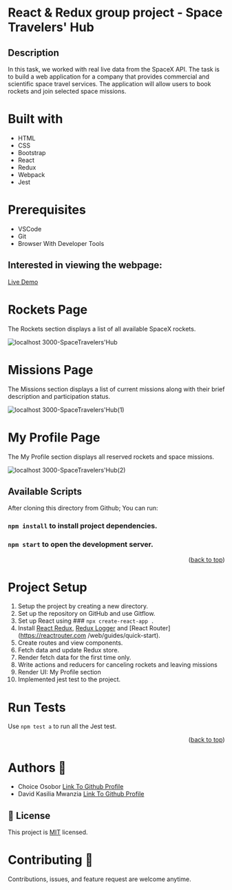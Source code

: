 # React & Redux group project - Space Travelers' Hub

## Description

In this task, we worked with real live data from the SpaceX API. The task is to build a web application for a company that provides commercial and scientific space travel services. The application will allow users to book rockets and join selected space missions.

# Built with
<ul>
<li>HTML</li>
<li>CSS</li>
<li>Bootstrap</li>
<li>React</li>
<li>Redux</li>
<li>Webpack</li>
<li>Jest</li>
</ul>

# Prerequisites
<ul>
<li>VSCode</li>
<li>Git</li>
<li>Browser With Developer Tools</li>
</ul>

## Interested in viewing the webpage:

[Live Demo](https://rocket-mission-bookings.netlify.app/)

# Rockets Page
The Rockets section displays a list of all available SpaceX rockets.

![localhost 3000-SpaceTravelers'Hub](https://user-images.githubusercontent.com/83514256/193158547-3849a8f8-4832-4184-9a14-5aea419f54eb.png)

# Missions Page
The Missions section displays a list of current missions along with their brief description and participation status.

![localhost 3000-SpaceTravelers'Hub(1)](https://user-images.githubusercontent.com/83514256/193158587-479909a4-2402-4aeb-9c57-ebe3acd61f13.png)

# My Profile Page
The My Profile section displays all reserved rockets and space missions.

![localhost 3000-SpaceTravelers'Hub(2)](https://user-images.githubusercontent.com/83514256/193317548-f5efb2cd-2497-4e2d-b298-59a02d5c9ab9.png)

## Available Scripts
After cloning this directory from Github;
You can run:

### `npm install` to install project dependencies.

### `npm start` to open the development server.

<p align="right">(<a href="#top">back to top</a>)</p>

# Project Setup
1. Setup the project by creating a new directory.
2. Set up the repository on GitHub and use Gitflow.
3. Set up React using ### `npx create-react-app .`
4. Install [React Redux](https://react-redux.js.org/), [Redux Logger](https://www.npmjs.com/package/redux-logger) and [React Router](https://reactrouter.com    /web/guides/quick-start).
5. Create routes and view components.
6. Fetch data and update Redux store.
7. Render fetch data for the first time only.
8. Write actions and reducers for canceling rockets and leaving missions
9. Render UI: My Profile section
10. Implemented jest test to the project.

# Run Tests
Use `npm test a`  to run all the Jest test.

<p align="right">(<a href="#top">back to top</a>)</p>

# Authors  	:bookmark_tabs:

<ul>
<li>Choice Osobor <a href="https://github.com/techEmprez">Link To Github Profile</a></li>
<li>David Kasilia Mwanzia <a href="https://github.com/David-Kasilia">Link To Github Profile</a></li>
</ul>

## 📝 License

This project is <a href="https://github.com/David-Kasilia/JavaScript-Capstone-Project/blob/develop/MIT.md">MIT</a></li> licensed.


# Contributing :handshake:
Contributions, issues, and feature request are welcome anytime.




